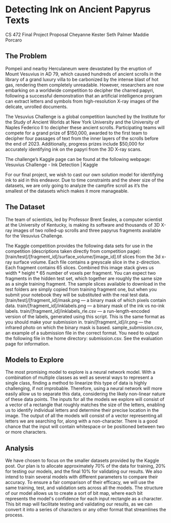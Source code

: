 
# Detecting Ink on Ancient Papyrus Texts
CS 472 Final Project Proposal
Cheyanne Kester 
Seth Palmer 
Maddie Porcaro 

## The Problem
Pompeii and nearby Herculaneum were devastated by the eruption of Mount Vesuvius in AD 79, which caused hundreds of ancient scrolls in the library of a grand luxury villa to be carbonized by the intense blast of hot gas, rendering them completely unreadable. However, researchers are now embarking on a worldwide competition to decipher the charred papyri, following a successful demonstration that an artificial intelligence program can extract letters and symbols from high-resolution X-ray images of the delicate, unrolled documents.

The Vesuvius Challenge is a global competition launched by the Institute for the Study of Ancient Worlds at New York University and the University of Naples Federico II to decipher these ancient scrolls. Participating teams will compete for a grand prize of $150,000, awarded to the first team to decipher four passages of text from the inner layers of the scrolls before the end of 2023. Additionally, progress prizes include $50,000 for accurately identifying ink on the papyri from the 3D X-ray scans. 

The challenge’s Kaggle page can be found at the following webpage: 
Vesuvius Challenge - Ink Detection | Kaggle 

For our final project, we wish to cast our own solution model for identifying ink to aid in this endeavor. Due to time constraints and the sheer size of the datasets, we are only going to analyze the campfire scroll as it’s the smallest of the datasets which makes it more manageable.


## The Dataset
The team of scientists, led by Professor Brent Seales, a computer scientist at the University of Kentucky, is making its software and thousands of 3D X-ray images of two rolled-up scrolls and three papyrus fragments available for the Vesuvius Challenge.

The Kaggle competition provides the following data sets for use in the competition (descriptions taken directly from competition page):
[train/test]/[fragment_id]/surface_volume/[image_id].tif slices from the 3d x-ray surface volume. Each file contains a greyscale slice in the z-direction. Each fragment contains 65 slices. Combined this image stack gives us width * height * 65 number of voxels per fragment. You can expect two fragments in the hidden test set, which together are roughly the same size as a single training fragment. The sample slices available to download in the test folders are simply copied from training fragment one, but when you submit your notebook they will be substituted with the real test data.
[train/test]/[fragment_id]/mask.png — a binary mask of which pixels contain data.
train/[fragment_id]/inklabels.png — a binary mask of the ink vs no-ink labels.
train/[fragment_id]/inklabels_rle.csv — a run-length-encoded version of the labels, generated using this script. This is the same format as you should make your submission in.
train/[fragment_id]/ir.png — the infrared photo on which the binary mask is based.
sample_submission.csv, an example of a submission file in the correct format. You need to output the following file in the home directory: submission.csv. See the evaluation page for information.

## Models to Explore
The most promising model to explore is a neural network model. With a combination of multiple classes as well as several ways to represent a single class, finding a method to linearize this type of data is highly challenging, if not improbable. Therefore, using a neural network will more easily allow us to separate this data, considering the likely non-linear nature of these data points. The inputs for all the models we explore will consist of a vector of a rectangle that roughly matches the size of the letters, enabling us to identify individual letters and determine their precise location in the image. The output of all the models will consist of a vector representing all letters we are searching for, along with a non-character. There is a good chance that the input will contain whitespace or be positioned between two or more characters.

## Analysis
We have chosen to focus on the smaller datasets provided by the Kaggle post. Our plan is to allocate approximately 70% of the data for training, 20% for testing our models, and the final 10% for validating our results. We also intend to train several models with different parameters to compare their accuracy. To ensure a fair comparison of their efficacy, we will use the same training, test, and validation sets across all the models. The structure of our model allows us to create a sort of bit map, where each bit represents the model's confidence for each input rectangle as a character. This bit map will facilitate testing and validating our results, as we can convert it into a series of characters or any other format that streamlines the process.


